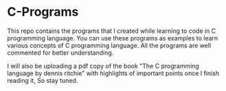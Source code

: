 # C-Programs
This repo contains the programs that I created while learning to code in C programming language. You can use these programs as examples to learn various concepts of C programming language. All the programs are well commented for better understanding.

I will also be uploading a pdf copy of the book "The C programming language by dennis ritchie" with highlights of important points once I finish reading it, So stay tuned.
